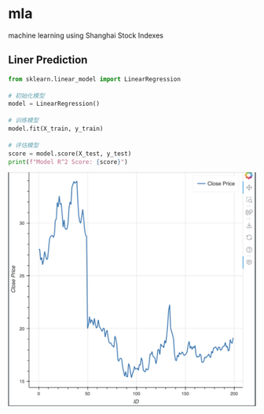 # mla
machine learning using Shanghai Stock Indexes

## Liner Prediction
```python
from sklearn.linear_model import LinearRegression

# 初始化模型
model = LinearRegression()

# 训练模型
model.fit(X_train, y_train)

# 评估模型
score = model.score(X_test, y_test)
print(f"Model R^2 Score: {score}")  
```
![Logo](./images/liner.png)
